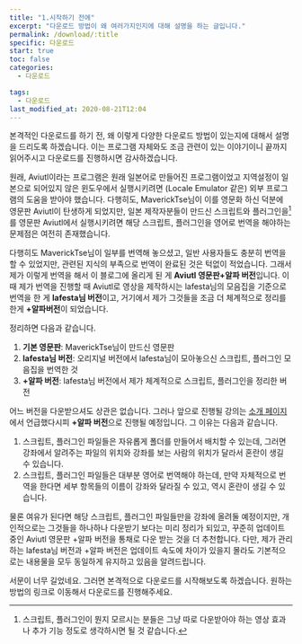 ```yaml
---
title: "1.시작하기 전에"
excerpt: "다운로드 방법이 왜 여러가지인지에 대해 설명을 하는 글입니다."
permalink: /download/:title
specific: 다운로드
start: true
toc: false
categories:
  - 다운로드

tags:
  - 다운로드
last_modified_at: 2020-08-21T12:04
---
```

본격적인 다운로드를 하기 전, 왜 이렇게 다양한 다운로드 방법이 있는지에 대해서 설명을 드리도록 하겠습니다. 이는 프로그램 자체와도 조금 관련이 있는 이야기이니 끝까지 읽어주시고 다운로드를 진행하시면 감사하겠습니다.
 
원래, Aviutl이라는 프로그램은 원래 일본어로 만들어진 프로그램이었고 지역설정이 일본으로 되어있지 않은 윈도우에서 실행시키려면 (Locale Emulator 같은) 외부 프로그램의 도움을 받아야 했습니다. 다행히도, MaverickTse님이 이를 영문화 하신 덕분에 영문판 Aviutl이 탄생하게 되었지만, 일본 제작자분들이 만드신 스크립트와 플러그인을[^1]를 영문판 Aviutl에서 실행시키려면 해당 스크립트, 플러그인을 영어로 번역을 해야하는 문제점은 여전히 존재했습니다.
 
다행히도 MaverickTse님이 일부를 번역해 놓으셨고, 일반 사용자들도 충분히 번역을 할 수 있었지만, 관련된 지식의 부족으로 번역이 완료된 것은 턱없이 적었습니다. 그래서 제가 이렇게 번역을 해서 이 블로그에 올리게 된 게 **Aviutl 영문판+알파 버전**입니다. 이때 제가 번역을 진행할 때 Aviutl로 영상을 제작하시는 lafesta님의 모음집을 기준으로 번역을 한 게 **lafesta님 버전**이고, 거기에서 제가 그것들을 조금 더 체계적으로 정리를 한게 **+알파버전**이 되었습니다.
 
정리하면 다음과 같습니다.
1. **기본 영문판**: MaverickTse님이 만드신 영문판
2. **lafesta님 버전**: 오리지널 버전에서 lafesta님이 모아놓으신 스크립트, 플러그인 모음집을 번역한 것
3. **+알파 버전**: lafesta님 버전에서 제가 체계적으로 스크립트, 플러그인을 정리한 버전
 
어느 버전을 다운받으셔도 상관은 없습니다. 그러나 앞으로 진행될 강의는 [소개 페이지](/about)에서 언급했다시피 **+알파 버전**으로 진행될 예정입니다. 그 이유는 다음과 같습니다.
 
1. 스크립트, 플러그인 파일들은 자유롭게 폴더를 만들어서 배치할 수 있는데, 그러면 강좌에서 알려주는 파일의 위치와 강좌를 보는 사람의 위치가 달라서 혼란이 생길 수 있습니다.
2. 스크립트, 플러그인 파일들은 대부분 영어로 번역해야 하는데, 만약 자체적으로 번역을 한다면 세부 항목들의 이름이 강좌와 달라질 수 있고, 역시 혼란이 생길 수 있습니다.
 
물론 여유가 된다면 해당 스크립트, 플러그인 파일들만을 강좌에 올려둘 예정이지만, 개인적으로는 그것들을 하나하나 다운받기 보다는 미리 정리가 되있고, 꾸준히 업데이트 중인 Aviutl 영문판 +알파 버전을 통채로 다운 받는 것을 더 추천합니다. 다만, 제가 관리하는 lafesta님 버전과 +알파 버전은 업데이트 속도에 차이가 있을지 몰라도 기본적으로는 내용물을 모두 동일하게 유지하고 있음을 알려드립니다.
 
서문이 너무 길었네요. 그러면 본격적으로 다운로드를 시작해보도록 하겠습니다. 원하는 방법의 링크로 이동해서 다운로드를 진행해주세요.

[^1]: 스크립트, 플러그인이 뭔지 모르시는 분들은 그냥 따로 다운받아야 하는 영상 효과나 추가 기능 정도로 생각하시면 될 것 같습니다.